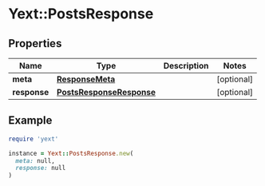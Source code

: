 # Yext::PostsResponse

## Properties

| Name | Type | Description | Notes |
| ---- | ---- | ----------- | ----- |
| **meta** | [**ResponseMeta**](ResponseMeta.md) |  | [optional] |
| **response** | [**PostsResponseResponse**](PostsResponseResponse.md) |  | [optional] |

## Example

```ruby
require 'yext'

instance = Yext::PostsResponse.new(
  meta: null,
  response: null
)
```

